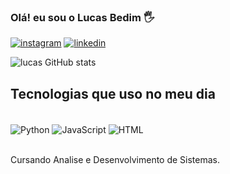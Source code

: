 ### Olá! eu sou o Lucas Bedim 🖐️

[![instagram](https://img.shields.io/badge/Instagram-E4405F?style=for-the-badge&logo=instagram&logoColor=white)](https://instagram.com/_l.ucas_ab)
[![linkedin](https://img.shields.io/badge/Linkedin-0077B5?style=for-the-badge&logo=linkedin&logoColor=white)](https://linkedin.com/in/lucas-bedim)

![lucas GitHub stats](https://github-readme-stats.vercel.app/api?username=LukDev04&show_icons=true&theme=radical)

## Tecnologias que uso no meu dia

<div style="display: inline_block"><br/>
 <img align="center" alt="Python" src="https://img.shields.io/badge/Python-14354C?style=for-the-badge&logo=python&logoColor=white"/>
 <img align="center" alt="JavaScript" src="https://img.shields.io/badge/JavaScript-F7DF1E?style=for-the-badge&logo=javascript&logoColor=black"/> 
 <img align="center" alt="HTML" src="https://img.shields.io/badge/HTML-239120?style=for-the-badge&logo=html5&logoColor=white"/> 
</div><br/>

Cursando Analise e Desenvolvimento de Sistemas.

